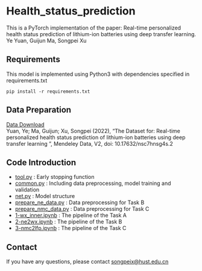 # Health_status_prediction
This is a PyTorch implementation of the paper: Real-time personalized health status prediction of lithium-ion batteries using deep transfer learning. 
Ye Yuan, Guijun Ma, Songpei Xu
## Requirements
This model is implemented using Python3 with dependencies specified in requirements.txt
```
pip install -r requirements.txt
```
## Data Preparation
[Data Download](https://doi.org/10.17632/nsc7hnsg4s.2)  
Yuan, Ye; Ma, Guijun; Xu, Songpei (2022), “The Dataset for: Real-time personalized health status prediction of lithium-ion batteries using deep transfer learning ”, Mendeley Data, V2, doi: 10.17632/nsc7hnsg4s.2
## Code Introduction
- [tool.py](https://github.com/HAIRLAB/Health_status_prediction/blob/main/tool.py) : Early stopping function
- [common.py](https://github.com/HAIRLAB/Health_status_prediction/blob/main/common.py) : Including data preprocessing, model training and validation
- [net.py](https://github.com/HAIRLAB/Health_status_prediction/blob/main/net.py) : Model structure  
- [prepare_ne_data.py](https://github.com/HAIRLAB/Health_status_prediction/blob/main/prepare_ne_data.py) : Data preprocessing for Task B  
- [prepare_nmc_data.py](https://github.com/HAIRLAB/Health_status_prediction/blob/main/prepare_nmc_data.py) : Data preprocessing for Task C
- [1-wx_inner.ipynb](https://github.com/HAIRLAB/Health_status_prediction/blob/main/1-wx_inner.ipynb) : The pipeline of the Task A  
- [2-ne2wx.ipynb](https://github.com/HAIRLAB/Health_status_prediction/blob/main/2-ne2wx.ipynb) : The pipeline of the Task B  
- [3-nmc2lfp.ipynb](https://github.com/HAIRLAB/Health_status_prediction/blob/main/3-nmc2lfp.ipynb) : The pipeline of the Task C
## Contact
If you have any questions, please contact songpeix@hust.edu.cn

